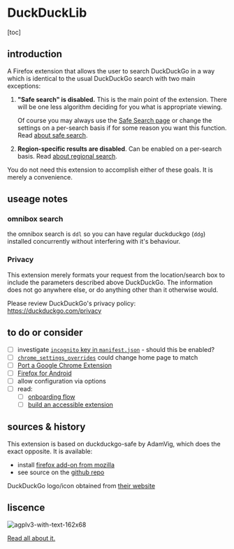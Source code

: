 # DuckDuckLib

[toc]

## introduction

A Firefox extension that allows the user to search DuckDuckGo in a way which is identical to the usual DuckDuckGo search with two main exceptions:

1. **"Safe search" is disabled.** This is the main point of the extension. There will be one less algorithm deciding for you what is appropriate viewing. 

   Of course you may always use the [Safe Search page](https://safe.duckduckgo.com/) or change the settings on a per-search basis if for some reason you want this function. Read [about safe search](https://help.duckduckgo.com/duckduckgo-help-pages/features/safe-search/).

2. **Region-specific results are disabled**. Can be enabled on a per-search basis. Read [about regional search](https://help.duckduckgo.com/duckduckgo-help-pages/settings/regions/).

You do not need this extension to accomplish either of these goals. It is merely a convenience. 

## useage notes

### <!--Icon-->

<!--The **icon** used in the search bar is *slightly* different, so they it may be visually distinguished from the original.--> 

<!--Original DuckDuckGo icon-->

<!--![original DuckDuckGo](icons/icon-16.png)-->

<!--DuckDuckLib icon-->

<!--![dax-logo-lib-16](/Volumes/Five-Counter/CouldBeThis/duckducklib/icons/ddl-icon-16.png)-->

### omnibox search

the omnibox search is `ddl` so you can have regular duckduckgo (`ddg`) installed concurrently without interfering with it's behaviour. 

### Privacy

This extension merely formats your request from the location/search box to include the parameters described above DuckDuckGo. The information does not go anywhere else, or do anything other than it otherwise would. 

Please review DuckDuckGo's privacy policy: https://duckduckgo.com/privacy

## to do or consider

- [ ] investigate [`incognito` key in `manifest.json`](https://developer.mozilla.org/en-US/docs/Mozilla/Add-ons/WebExtensions/manifest.json/incognito) - should this be enabled?
- [ ] [`chrome_settings_overrides`](https://developer.mozilla.org/en-US/docs/Mozilla/Add-ons/WebExtensions/manifest.json/chrome_settings_overrides) could change home page to match 
- [ ] [Port a Google Chrome Extension](https://extensionworkshop.com/documentation/develop/porting-a-google-chrome-extension/)
- [ ] [Firefox for Android](https://www.mozilla.org/firefox/mobile/)
- [ ] allow configuration via options
- [ ] read:
  - [ ] [onboarding flow](https://extensionworkshop.com/documentation/develop/onboard-upboard-offboard-users/) 
  - [ ] [build an accessible extension](https://extensionworkshop.com/documentation/develop/build-an-accessible-extension/)

## sources & history

This extension is based on duckduckgo-safe by AdamVig, which does the exact opposite. It is available:

* install [firefox add-on from mozilla](https://addons.mozilla.org/en-US/firefox/addon/duckduckgo-safe/)
* see source on the [github repo](https://github.com/AdamVig/duckduckgo-safe)


DuckDuckGo logo/icon obtained from [their website](https://duckduckgo.com/assets/common/dax-logo.svg)

## liscence


![agplv3-with-text-162x68](/Volumes/Five-Counter/CouldBeThis/duckducklib/images/agplv3-with-text-162x68.png)

[Read all about it.](https://www.gnu.org/licenses/agpl-3.0.en.html)


